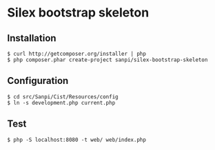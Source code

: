 # Silex bootstrap skeleton

## Installation

    $ curl http://getcomposer.org/installer | php
    $ php composer.phar create-project sanpi/silex-bootstrap-skeleton

## Configuration

    $ cd src/Sanpi/Cist/Resources/config
    $ ln -s development.php current.php

## Test

    $ php -S localhost:8080 -t web/ web/index.php
